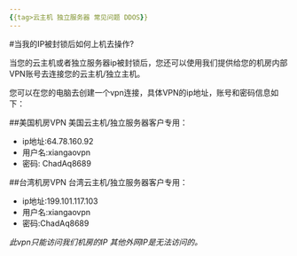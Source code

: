 ```yaml
---
{{tag>云主机 独立服务器 常见问题 DDOS}}
---
```

#当我的IP被封锁后如何上机去操作?

当您的云主机或者独立服务器ip被封锁后，您还可以使用我们提供给您的机房内部VPN账号去连接您的云主机/独立主机。

您可以在您的电脑去创建一个vpn连接，具体VPN的ip地址，账号和密码信息如下：

##美国机房VPN
美国云主机/独立服务器客户专用：

*  ip地址:64.78.160.92
*  用户名:xiangaovpn
*  密码: ChadAq8689


##台湾机房VPN
台湾云主机/独立服务器客户专用：

*  ip地址:199.101.117.103
*  用户名:xiangaovpn
*  密码:ChadAq8689

*此vpn只能访问我们机房的IP 其他外网IP是无法访问的。*
